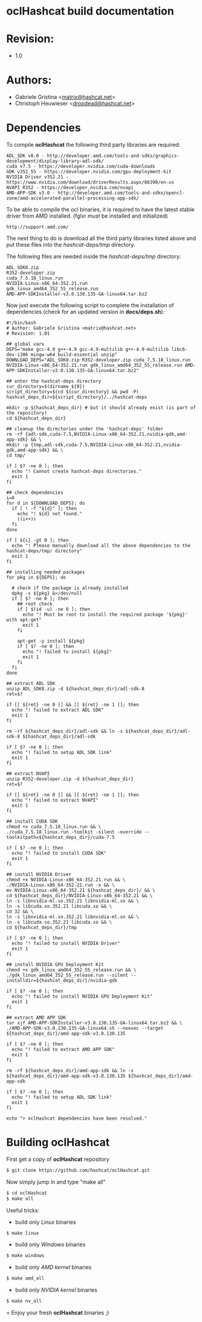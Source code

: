 oclHashcat build documentation
=
# Revision:
* 1.0

# Authors:
* Gabriele Gristina <<matrix@hashcat.net>>
* Christoph Heuwieser <<dropdead@hashcat.net>>

# Dependencies

To compile **oclHashcat** the following third party libraries are required:

    ADL_SDK v8.0 - http://developer.amd.com/tools-and-sdks/graphics-development/display-library-adl-sdk/
    cuda v7.5 - https://developer.nvidia.com/cuda-downloads
    GDK v352_55 - https://developer.nvidia.com/gpu-deployment-kit
    NVIDIA Driver v352.21 - https://www.nvidia.com/download/driverResults.aspx/86390/en-us
    NVAPI R352 - https://developer.nvidia.com/nvapi
    AMD-APP-SDK v3.0 - http://developer.amd.com/tools-and-sdks/opencl-zone/amd-accelerated-parallel-processing-app-sdk/
    
To be able to compile the ocl binaries, it is required to have the latest stable driver from AMD installed.
(fglxr must be installed and initialized)

    http://support.amd.com/

The next thing to do is download all the third party libraries listed above and put these files into the *hashcat-deps/tmp* directory.

The following files are needed inside the *hashcat-deps/tmp* directory:
    
    ADL_SDK8.zip
    R352-developer.zip
    cuda_7.5.18_linux.run
    NVIDIA-Linux-x86_64-352.21.run
    gdk_linux_amd64_352_55_release.run
    AMD-APP-SDKInstaller-v3.0.130.135-GA-linux64.tar.bz2

Now just execute the following script to complete the installation of dependencies (check for an updated version in **docs/deps.sh**):

    #!/bin/bash
    # Author: Gabriele Gristina <matrix@hashcat.net>
    # Revision: 1.01
    
    ## global vars
    DEPS="make gcc-4.9 g++-4.9 gcc-4.9-multilib g++-4.9-multilib libc6-dev-i386 mingw-w64 build-essential unzip"
    DOWNLOAD_DEPS="ADL_SDK8.zip R352-developer.zip cuda_7.5.18_linux.run NVIDIA-Linux-x86_64-352.21.run gdk_linux_amd64_352_55_release.run AMD-APP-SDKInstaller-v3.0.130.135-GA-linux64.tar.bz2"
    
    ## enter the hashcat-deps directory
    cur_directory=$(dirname ${0})
    script_directory=$(cd ${cur_directory} && pwd -P)
    hashcat_deps_dir=${script_directory}/../hashcat-deps
    
    mkdir -p ${hashcat_deps_dir} # but it should already exist (is part of the repository)
    cd ${hashcat_deps_dir}
    
    ## cleanup the directories under the 'hashcat-deps' folder
    rm -rf {adl-sdk,cuda-7.5,NVIDIA-Linux-x86_64-352.21,nvidia-gdk,amd-app-sdk} && \
    mkdir -p {tmp,adl-sdk,cuda-7.5,NVIDIA-Linux-x86_64-352.21,nvidia-gdk,amd-app-sdk} && \
    cd tmp/
    
    if [ $? -ne 0 ]; then
      echo "! Cannot create hashcat-deps directories."
      exit 1
    fi
    
    ## check dependencies
    i=0
    for d in ${DOWNLOAD_DEPS}; do
      if [ ! -f "${d}" ]; then
        echo "! ${d} not found."
        ((i++))
      fi
    done
    
    if [ ${i} -gt 0 ]; then
      echo "! Please manually download all the above dependencies to the hashcat-deps/tmp/ directory"
      exit 1
    fi
    
    ## installing needed packages
    for pkg in ${DEPS}; do
    
      # check if the package is already installed
      dpkg -s ${pkg} &>/dev/null
      if [ $? -ne 0 ]; then
        ## root check
        if [ $(id -u) -ne 0 ]; then
          echo "! Must be root to install the required package '${pkg}' with apt-get"
          exit 1
        fi
    
        apt-get -y install ${pkg}
        if [ $? -ne 0 ]; then
          echo "! failed to install ${pkg}"
          exit 1
        fi
      fi
    done
    
    ## extract ADL SDK
    unzip ADL_SDK8.zip -d ${hashcat_deps_dir}/adl-sdk-8
    ret=$?
    
    if [[ ${ret} -ne 0 ]] && [[ ${ret} -ne 1 ]]; then
      echo "! failed to extract ADL SDK"
      exit 1
    fi
    
    rm -rf ${hashcat_deps_dir}/adl-sdk && ln -s ${hashcat_deps_dir}/adl-sdk-8 ${hashcat_deps_dir}/adl-sdk
    
    if [ $? -ne 0 ]; then
      echo "! failed to setup ADL SDK link"
      exit 1
    fi
    
    ## extract NVAPI
    unzip R352-developer.zip -d ${hashcat_deps_dir}
    ret=$?
    
    if [[ ${ret} -ne 0 ]] && [[ ${ret} -ne 1 ]]; then
      echo "! failed to extract NVAPI"
      exit 1
    fi
    
    ## install CUDA SDK
    chmod +x cuda_7.5.18_linux.run && \
    ./cuda_7.5.18_linux.run -toolkit -silent -override --toolkitpath=${hashcat_deps_dir}/cuda-7.5
    
    if [ $? -ne 0 ]; then
      echo "! failed to install CUDA SDK"
      exit 1
    fi
    
    ## install NVIDIA Driver
    chmod +x NVIDIA-Linux-x86_64-352.21.run && \
    ./NVIDIA-Linux-x86_64-352.21.run -x && \
    mv NVIDIA-Linux-x86_64-352.21 ${hashcat_deps_dir}/ && \
    cd ${hashcat_deps_dir}/NVIDIA-Linux-x86_64-352.21 && \
    ln -s libnvidia-ml.so.352.21 libnvidia-ml.so && \
    ln -s libcuda.so.352.21 libcuda.so && \
    cd 32 && \
    ln -s libnvidia-ml.so.352.21 libnvidia-ml.so && \
    ln -s libcuda.so.352.21 libcuda.so && \
    cd ${hashcat_deps_dir}/tmp
    
    if [ $? -ne 0 ]; then
      echo "! failed to install NVIDIA Driver"
      exit 1
    fi
    
    ## install NVIDIA GPU Deployment Kit
    chmod +x gdk_linux_amd64_352_55_release.run && \
    ./gdk_linux_amd64_352_55_release.run --silent --installdir=${hashcat_deps_dir}/nvidia-gdk
    
    if [ $? -ne 0 ]; then
      echo "! failed to install NVIDIA GPU Deployment Kit"
      exit 1
    fi
    
    ## extract AMD APP SDK
    tar xjf AMD-APP-SDKInstaller-v3.0.130.135-GA-linux64.tar.bz2 && \
    ./AMD-APP-SDK-v3.0.130.135-GA-linux64.sh --noexec --target ${hashcat_deps_dir}/amd-app-sdk-v3.0.130.135
    
    if [ $? -ne 0 ]; then
      echo "! failed to extract AMD APP SDK"
      exit 1
    fi
    
    rm -rf ${hashcat_deps_dir}/amd-app-sdk && ln -s ${hashcat_deps_dir}/amd-app-sdk-v3.0.130.135 ${hashcat_deps_dir}/amd-app-sdk
    
    if [ $? -ne 0 ]; then
      echo "! failed to setup ADL SDK link"
      exit 1
    fi
    
    echo "> oclHashcat dependencies have been resolved."
    
# Building oclHashcat
First get a copy of **oclHashcat** repository

```sh
$ git clone https://github.com/hashcat/oclHashcat.git
```

Now simply jump in and type "make all"

```sh
$ cd oclHashcat
$ make all
```

Useful tricks:
- build only *Linux* binaries
```sh
$ make linux
```
- build only *Windows* binaries
```sh
$ make windows
```
- build only *AMD kernel* binaries
```sh
$ make amd_all
```
- build only *NVIDIA kernel* binaries
```sh
$ make nv_all
```

=
Enjoy your fresh **oclHashcat** binaries ;)
